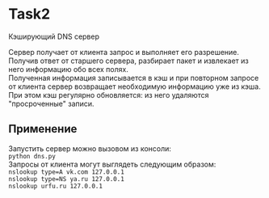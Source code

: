 # Task2
Кэширующий DNS сервер

Сервер получает от клиента запрос и выполняет его разрешение.<br>
Получив ответ от старшего сервера, разбирает пакет и извлекает из него информацию обо всех полях. <br>
Полученная информация записывается в кэш и при повторном запросе от клиента сервер возвращает необходимую информацию уже из кэша. <br>
При этом кэш регулярно обновляется: из него удаляются "просроченные" записи.

## Применение
Запустить сервер можно вызовом из консоли:<br>
`python dns.py`<br>
Запросы от клиента могут выглядеть следующим образом: <br>
`nslookup type=A vk.com 127.0.0.1`<br>
`nslookup type=NS ya.ru 127.0.0.1`<br>
`nslookup urfu.ru 127.0.0.1`
